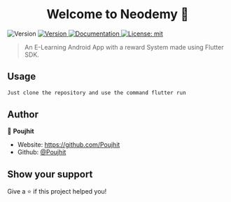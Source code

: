 <h1 align="center">Welcome to Neodemy 👋</h1>
<p>
  <img alt="Version" src="https://img.shields.io/badge/version-1.0.0-blue.svg?cacheSeconds=2592000" />
  <a href=" " target="_blank">
   <img alt="Version" src="https://img.shields.io/badge/Language-Dart-blue" />
  <a href=" " target="_blank"> 
    <img alt="Documentation" src="https://img.shields.io/badge/documentation-yes-brightgreen.svg" />
  </a>
  <a href="#" target="_blank">
    <img alt="License: mit" src="https://img.shields.io/badge/License-mit-yellow.svg" />
  </a>
</p>

> An E-Learning Android App with a reward System made using Flutter SDK.

## Usage

```sh
Just clone the repository and use the command flutter run
```

## Author

👤 **Poujhit**

* Website: https://github.com/Poujhit
* Github: [@Poujhit](https://github.com/Poujhit)

## Show your support

Give a ⭐️ if this project helped you!

